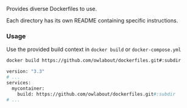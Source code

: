Provides diverse Dockerfiles to use.

Each directory has its own README containing specific instructions.

### Usage

Use the provided build context in `docker build` or `docker-compose.yml`

```bash
docker build https://github.com/owlabout/dockerfiles.git#:subdir
```

```dockerfile
version: "3.3"
# ...
services:
  mycontainer:
    build: https://github.com/owlabout/dockerfiles.git#:subdir
# ...
```
